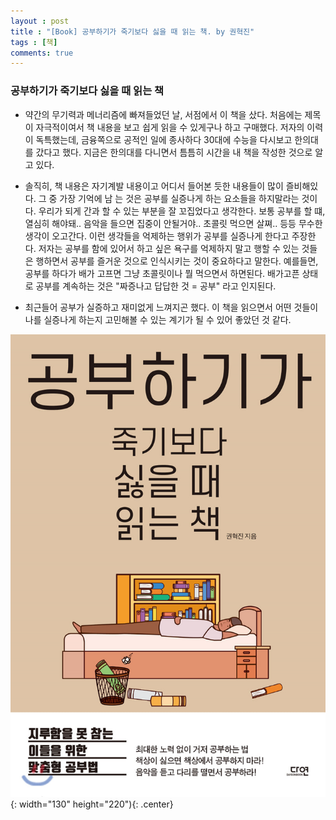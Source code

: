 ```yaml
---
layout : post
title : "[Book] 공부하기가 죽기보다 싫을 때 읽는 책. by 권혁진"
tags : [책]
comments: true
---
```


### 공부하기가 죽기보다 싫을 때 읽는 책

- 약간의 무기력과 메너리즘에 빠져들었던 날, 서점에서 이 책을 샀다. 처음에는 제목이 자극적이여서 책 내용을 보고 쉽게 읽을 수 있게구나 하고 구매했다. 저자의 이력이 독특했는데, 금융쪽으로 공적인 일에 종사하다 30대에 수능을 다시보고 한의대를 갔다고 했다. 지금은 한의대를 다니면서 틈틈히 시간을 내 책을 작성한 것으로 알고 있다. 

- 솔직히, 책 내용은 자기계발 내용이고 어디서 들어본 듯한 내용들이 많이 즐비해있다. 그 중 가장 기억에 남 는 것은 공부를 실증나게 하는 요소들을 하지말라는 것이다. 우리가 되게 간과 할 수 있는 부분을 잘 꼬집었다고 생각한다. 보통 공부를 할 떄, 열심히 해야돼.. 음악을 들으면 집중이 안될거야.. 초콜릿 먹으면 살쪄.. 등등 무수한 생각이 오고간다. 이런 생각들을 억제하는 행위가 공부를 실증나게 한다고 주장한다. 저자는 공부를 함에 있어서 하고 싶은 욕구를 억제하지 말고 행할 수 있는 것들은 행하면서 공부를 즐거운 것으로 인식시키는 것이 중요하다고 말한다. 예를들면, 공부를 하다가 배가 고프면 그냥 초콜릿이나 뭘 먹으면서 하면된다. 배가고픈 상태로 공부를 계속하는 것은 "짜증나고 답답한 것 = 공부" 라고 인지된다. 

- 최근들어 공부가 실증하고 재미없게 느껴지곤 했다. 이 책을 읽으면서 어떤 것들이 나를 실증나게 하는지 고민해볼 수 있는 계기가 될 수 있어 좋았던 것 같다. 


![공부하기가 죽기보다 싫을 때 읽는 책](../images/book-5.jpg){: width="130" height="220"){: .center}


